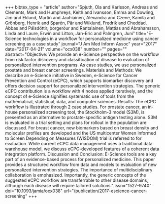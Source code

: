 +++
bibtex_type = "article"
author="Spjuth, Ola and Karlsson, Andreas and Clements, Mark and Humphreys, Keith and Ivansson, Emma and Dowling, Jim and Eklund, Martin and Jauhiainen, Alexandra and Czene, Kamila and  Grönberg, Henrik and Sparén, Pär and Wiklund, Fredrik and Cheddad, Abbas and Pálsdóttir, þorgerður and Rantalainen, Mattias and Abrahamsson, Linda and Laure, Erwin and Litton, Jan-Eric and Palmgren, Juni"
title="E-Science technologies in a workflow for personalized medicine using cancer screening as a case study"
journal="J Am Med Inform Assoc"
year="2017"
date="2017-04-21"
volume="ocx038"
number=""
pages=""
abstract="Objective: We provide an e-Science perspective on the workflow from risk factor discovery and classification of disease to evaluation of personalized intervention programs. As case studies, we use personalized prostate and breast cancer screenings. Materials and Methods: We describe an e-Science initiative in Sweden, e-Science for Cancer Prevention and Control (eCPC), which supports biomarker discovery and offers decision support for personalized intervention strategies. The generic eCPC contribution is a workflow with 4 nodes applied iteratively, and the concept of e-Science signifies systematic use of tools from the mathematical, statistical, data, and computer sciences. Results: The eCPC workflow is illustrated through 2 case studies. For prostate cancer, an in-house personalized screening tool, the Stockholm-3 model (S3M), is presented as an alternative to prostate-specific antigen testing alone. S3M is evaluated in a trial setting and plans for rollout in the population are discussed. For breast cancer, new biomarkers based on breast density and molecular profiles are developed and the US multicenter Women Informed to Screen Depending on Measures (WISDOM) trial is referred to for evaluation. While current eCPC data management uses a traditional data warehouse model, we discuss eCPC-developed features of a coherent data integration platform. Discussion and Conclusion: E-Science tools are a key part of an evidence-based process for personalized medicine. This paper provides a structured workflow from data and models to evaluation of new personalized intervention strategies. The importance of multidisciplinary collaboration is emphasized. Importantly, the generic concepts of the suggested eCPC workflow are transferrable to other disease domains, although each disease will require tailored solutions."
issn="1527-974X"
doi="10.1093/jamia/ocx038"
url="/publication/2017-escience-cancer-screening"
+++
